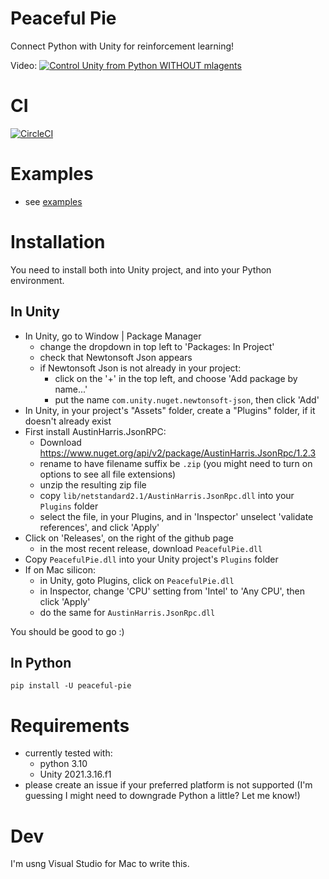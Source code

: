 # Peaceful Pie

Connect Python with Unity for reinforcement learning!

Video:
[![Control Unity from Python WITHOUT mlagents](http://img.youtube.com/vi/RW8S8DhA_DI/0.jpg)](https://youtu.be/RW8S8DhA_DI "Control Unity from Python WITHOUT mlagents")

# CI

[![CircleCI](https://dl.circleci.com/status-badge/img/gh/hughperkins/peaceful-pie/tree/main.svg?style=svg)](https://dl.circleci.com/status-badge/redirect/gh/hughperkins/peaceful-pie/tree/main)

# Examples

- see [examples](examples)

# Installation

You need to install both into Unity project, and into your Python environment.

## In Unity

- In Unity, go to Window | Package Manager
    - change the dropdown in top left to 'Packages: In Project'
    - check that Newtonsoft Json appears
    - if Newtonsoft Json is not already in your project:
        - click on the '+' in the top left, and choose 'Add package by name...'
        - put the name `com.unity.nuget.newtonsoft-json`, then click 'Add'
- In Unity, in your project's "Assets" folder, create a "Plugins" folder, if it doesn't already exist
- First install AustinHarris.JsonRPC:
    - Download https://www.nuget.org/api/v2/package/AustinHarris.JsonRpc/1.2.3
    - rename to have filename suffix be `.zip` (you might need to turn on options to see all file extensions)
    - unzip the resulting zip file
    - copy `lib/netstandard2.1/AustinHarris.JsonRpc.dll` into your `Plugins` folder
    - select the file, in your Plugins, and in 'Inspector' unselect 'validate references', and click 'Apply'
- Click on 'Releases', on the right of the github page
    - in the most recent release, download `PeacefulPie.dll`
- Copy `PeacefulPie.dll` into your Unity project's `Plugins` folder
- If on Mac silicon:
    - in Unity, goto Plugins, click on `PeacefulPie.dll`
    - in Inspector, change 'CPU' setting from 'Intel' to 'Any CPU', then click 'Apply'
    - do the same for `AustinHarris.JsonRpc.dll`

You should be good to go :)

## In Python

```
pip install -U peaceful-pie
```

# Requirements

- currently tested with:
    - python 3.10
    - Unity 2021.3.16.f1
- please create an issue if your preferred platform is not supported (I'm guessing I might need to downgrade Python a little? Let me know!)

# Dev

I'm usng Visual Studio for Mac to write this.
